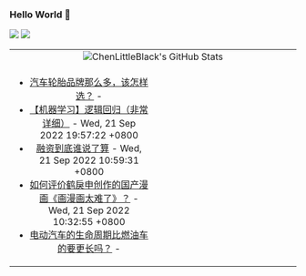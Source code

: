 ### Hello World 👋

[![](https://img.shields.io/badge/@ChenLittleBlack-1a6c81?style=flat&logo=java&logoColor=1a6c81&label=Java&colorA=ffffff)](https://www.java.com/)
[![](https://img.shields.io/badge/@ChenLittleBlack-41b883?style=flat&logo=vuedotjs&logoColor=41b883&label=Vue&colorA=ffffff)](https://cn.vuejs.org/)

<table>
<tr>
<td colspan="2" style="text-align: center;">
<img alt="ChenLittleBlack's GitHub Stats" src="https://github-readme-stats.vercel.app/api?username=ChenLittleBlack&show_icons=true&icon_color=CE1D2D&text_color=718096&bg_color=ffffff&hide_title=true" />
</td>
</tr>
<tr>
<td align="center" valign="middle">

<!-- START_SECTION:blog -->
* <a href='http://www.zhihu.com/question/338882903/answer/2684497936?utm_campaign=rss&utm_medium=rss&utm_source=rss&utm_content=title' target='_blank'>汽车轮胎品牌那么多，该怎样选？</a> - 
* <a href='http://zhuanlan.zhihu.com/p/74874291?utm_campaign=rss&utm_medium=rss&utm_source=rss&utm_content=title' target='_blank'>【机器学习】逻辑回归（非常详细）</a> - Wed, 21 Sep 2022 19:57:22 +0800
* <a href='http://zhuanlan.zhihu.com/p/566481472?utm_campaign=rss&utm_medium=rss&utm_source=rss&utm_content=title' target='_blank'>融资到底谁说了算</a> - Wed, 21 Sep 2022 10:59:31 +0800
* <a href='http://www.zhihu.com/question/514831350/answer/2608048228?utm_campaign=rss&utm_medium=rss&utm_source=rss&utm_content=title' target='_blank'>如何评价鹤戾申创作的国产漫画《画漫画太难了》？</a> - Wed, 21 Sep 2022 10:32:55 +0800
* <a href='http://www.zhihu.com/question/552123306/answer/2677356072?utm_campaign=rss&utm_medium=rss&utm_source=rss&utm_content=title' target='_blank'>电动汽车的生命周期比燃油车的要更长吗？</a> - 
<!-- END_SECTION:blog -->

</td>
<td valign="middle" width="50%">

<!-- START_SECTION:douban -->

<!-- END_SECTION:douban -->

</td>
</tr>
</table>
